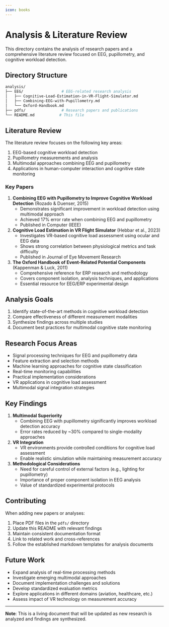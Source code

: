 ```yaml
---
icon: books
---
```


# Analysis & Literature Review

This directory contains the analysis of research papers and a comprehensive literature review focused on EEG, pupillometry, and cognitive workload detection.

## Directory Structure

```bash
analysis/
├── EEG/                 # EEG-related research analysis
│   ├── Cognitive-Load-Estimation-in-VR-Flight-Simulator.md
│   ├── Combining-EEG-with-Pupillometry.md
│   └── Oxford-Handbook.md
├── pdfs/                # Research papers and publications
└── README.md           # This file
```

## Literature Review

The literature review focuses on the following key areas:

1. EEG-based cognitive workload detection
2. Pupillometry measurements and analysis
3. Multimodal approaches combining EEG and pupillometry
4. Applications in human-computer interaction and cognitive state monitoring

### Key Papers

1. **Combining EEG with Pupillometry to Improve Cognitive Workload Detection** (Rozado & Duenser, 2015)
   * Demonstrates significant improvement in workload detection using multimodal approach
   * Achieved 17% error rate when combining EEG and pupillometry
   * Published in Computer (IEEE)
2. **Cognitive Load Estimation in VR Flight Simulator** (Hebbar et al., 2023)
   * Investigates VR-based cognitive load assessment using ocular and EEG data
   * Shows strong correlation between physiological metrics and task difficulty
   * Published in Journal of Eye Movement Research
3. **The Oxford Handbook of Event-Related Potential Components** (Kappenman & Luck, 2011)
   * Comprehensive reference for ERP research and methodology
   * Covers component isolation, analysis techniques, and applications
   * Essential resource for EEG/ERP experimental design

## Analysis Goals

1. Identify state-of-the-art methods in cognitive workload detection
2. Compare effectiveness of different measurement modalities
3. Synthesize findings across multiple studies
4. Document best practices for multimodal cognitive state monitoring

## Research Focus Areas

* Signal processing techniques for EEG and pupillometry data
* Feature extraction and selection methods
* Machine learning approaches for cognitive state classification
* Real-time monitoring capabilities
* Practical implementation considerations
* VR applications in cognitive load assessment
* Multimodal signal integration strategies

## Key Findings

1. **Multimodal Superiority**
   * Combining EEG with pupillometry significantly improves workload detection accuracy
   * Error rates reduced by \~30% compared to single-modality approaches
2. **VR Integration**
   * VR environments provide controlled conditions for cognitive load assessment
   * Enable realistic simulation while maintaining measurement accuracy
3. **Methodological Considerations**
   * Need for careful control of external factors (e.g., lighting for pupillometry)
   * Importance of proper component isolation in EEG analysis
   * Value of standardized experimental protocols

## Contributing

When adding new papers or analyses:

1. Place PDF files in the `pdfs/` directory
2. Update this README with relevant findings
3. Maintain consistent documentation format
4. Link to related work and cross-references
5. Follow the established markdown templates for analysis documents

## Future Work

* Expand analysis of real-time processing methods
* Investigate emerging multimodal approaches
* Document implementation challenges and solutions
* Develop standardized evaluation metrics
* Explore applications in different domains (aviation, healthcare, etc.)
* Assess impact of VR technology on measurement accuracy

***

**Note**: This is a living document that will be updated as new research is analyzed and findings are synthesized.

